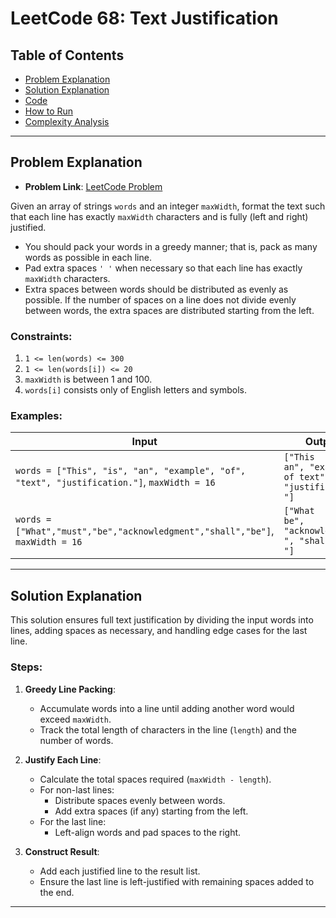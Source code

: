 # LeetCode 68: Text Justification

## Table of Contents
- [Problem Explanation](#problem-explanation)
- [Solution Explanation](#solution-explanation)
- [Code](#code)
- [How to Run](#how-to-run)
- [Complexity Analysis](#complexity-analysis)

---

## Problem Explanation

- **Problem Link**: [LeetCode Problem](https://leetcode.com/problems/text-justification/)

Given an array of strings `words` and an integer `maxWidth`, format the text such that each line has exactly `maxWidth` characters and is fully (left and right) justified.

- You should pack your words in a greedy manner; that is, pack as many words as possible in each line.
- Pad extra spaces `' '` when necessary so that each line has exactly `maxWidth` characters.
- Extra spaces between words should be distributed as evenly as possible. If the number of spaces on a line does not divide evenly between words, the extra spaces are distributed starting from the left.

### Constraints:
1. `1 <= len(words) <= 300`
2. `1 <= len(words[i]) <= 20`
3. `maxWidth` is between 1 and 100.
4. `words[i]` consists only of English letters and symbols.

### Examples:

| Input                                             | Output                                 |
|---------------------------------------------------|----------------------------------------|
| `words = ["This", "is", "an", "example", "of", "text", "justification."]`, `maxWidth = 16` | `["This    is    an", "example  of text", "justification.  "]` |
| `words = ["What","must","be","acknowledgment","shall","be"]`, `maxWidth = 16`            | `["What   must   be", "acknowledgment  ", "shall be        "]` |

---

## Solution Explanation

This solution ensures full text justification by dividing the input words into lines, adding spaces as necessary, and handling edge cases for the last line.

### Steps:

1. **Greedy Line Packing**:
   - Accumulate words into a line until adding another word would exceed `maxWidth`.
   - Track the total length of characters in the line (`length`) and the number of words.

2. **Justify Each Line**:
   - Calculate the total spaces required (`maxWidth - length`).
   - For non-last lines:
     - Distribute spaces evenly between words.
     - Add extra spaces (if any) starting from the left.
   - For the last line:
     - Left-align words and pad spaces to the right.

3. **Construct Result**:
   - Add each justified line to the result list.
   - Ensure the last line is left-justified with remaining spaces added to the end.

---
